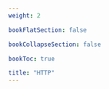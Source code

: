 ```yaml
---
weight: 2

bookFlatSection: false

bookCollapseSection: false

bookToc: true

title: "HTTP"
---
```



